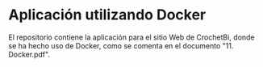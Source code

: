 # Aplicación utilizando Docker

El repositorio contiene la aplicación para el sitio Web de CrochetBi, donde se ha hecho uso de Docker, como se comenta en el documento "11. Docker.pdf".

